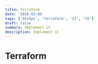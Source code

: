 ```yaml
---
title: Terraform
date: '2016-03-08'
tags: ['devOps', 'terraform', 'CI', 'CD']
draft: false
summary: Implement it
description: Implement it
---
```


# Terraform



